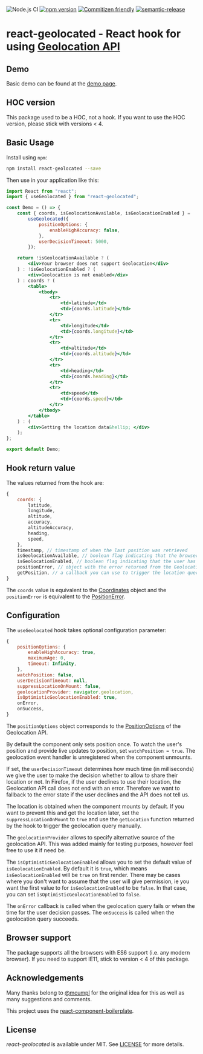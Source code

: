 ![Node.js CI](https://github.com/no23reason/react-geolocated/workflows/Node.js%20CI/badge.svg) [![npm version](https://img.shields.io/npm/v/react-geolocated.svg)](https://www.npmjs.com/package/react-geolocated) [![Commitizen friendly](https://img.shields.io/badge/commitizen-friendly-brightgreen.svg)](http://commitizen.github.io/cz-cli/) [![semantic-release](https://img.shields.io/badge/%20%20%F0%9F%93%A6%F0%9F%9A%80-semantic--release-e10079.svg)](https://github.com/semantic-release/semantic-release)

# react-geolocated - React hook for using [Geolocation API](https://developer.mozilla.org/en-US/docs/Web/API/Geolocation)

## Demo

Basic demo can be found at the [demo page](https://no23reason.github.io/react-geolocated/).

## HOC version

This package used to be a HOC, not a hook. If you want to use the HOC version, please stick with versions < 4.

## Basic Usage

Install using `npm`:

```bash
npm install react-geolocated --save
```

Then use in your application like this:

```jsx
import React from "react";
import { useGeolocated } from "react-geolocated";

const Demo = () => {
    const { coords, isGeolocationAvailable, isGeolocationEnabled } =
        useGeolocated({
            positionOptions: {
                enableHighAccuracy: false,
            },
            userDecisionTimeout: 5000,
        });

    return !isGeolocationAvailable ? (
        <div>Your browser does not support Geolocation</div>
    ) : !isGeolocationEnabled ? (
        <div>Geolocation is not enabled</div>
    ) : coords ? (
        <table>
            <tbody>
                <tr>
                    <td>latitude</td>
                    <td>{coords.latitude}</td>
                </tr>
                <tr>
                    <td>longitude</td>
                    <td>{coords.longitude}</td>
                </tr>
                <tr>
                    <td>altitude</td>
                    <td>{coords.altitude}</td>
                </tr>
                <tr>
                    <td>heading</td>
                    <td>{coords.heading}</td>
                </tr>
                <tr>
                    <td>speed</td>
                    <td>{coords.speed}</td>
                </tr>
            </tbody>
        </table>
    ) : (
        <div>Getting the location data&hellip; </div>
    );
};

export default Demo;
```

## Hook return value

The values returned from the hook are:

```js
{
    coords: {
        latitude,
        longitude,
        altitude,
        accuracy,
        altitudeAccuracy,
        heading,
        speed,
    },
    timestamp, // timestamp of when the last position was retrieved
    isGeolocationAvailable, // boolean flag indicating that the browser supports the Geolocation API
    isGeolocationEnabled, // boolean flag indicating that the user has allowed the use of the Geolocation API
    positionError, // object with the error returned from the Geolocation API call
    getPosition, // a callback you can use to trigger the location query manually
}
```

The `coords` value is equivalent to the [Coordinates](https://developer.mozilla.org/en-US/docs/Web/API/Coordinates) object and the `positionError` is equivalent to the [PositionError](https://developer.mozilla.org/en-US/docs/Web/API/PositionError).

## Configuration

The `useGeolocated` hook takes optional configuration parameter:

```js
{
    positionOptions: {
        enableHighAccuracy: true,
        maximumAge: 0,
        timeout: Infinity,
    },
    watchPosition: false,
    userDecisionTimeout: null,
    suppressLocationOnMount: false,
    geolocationProvider: navigator.geolocation,
    isOptimisticGeolocationEnabled: true,
    onError,
    onSuccess,
}
```

The `positionOptions` object corresponds to the [PositionOptions](https://developer.mozilla.org/en-US/docs/Web/API/PositionOptions) of the Geolocation API.

By default the component only sets position once. To watch the user's position and provide live updates to position, set `watchPosition = true`. The geolocation event handler is unregistered when the component unmounts.

If set, the `userDecisionTimeout` determines how much time (in milliseconds) we give the user to make the decision whether to allow to share their location or not. In Firefox, if the user declines to use their location, the Geolocation API call does not end with an error. Therefore we want to fallback to the error state if the user declines and the API does not tell us.

The location is obtained when the component mounts by default. If you want to prevent this and get the location later, set the `suppressLocationOnMount` to `true` and use the `getLocation` function returned by the hook to trigger the geolocation query manually.

The `geolocationProvider` allows to specify alternative source of the geolocation API. This was added mainly for testing purposes, however feel free to use it if need be.

The `isOptimisticGeolocationEnabled` allows you to set the default value of `isGeolocationEnabled`. By default it is `true`, which means `isGeolocationEnabled` will be `true` on first render. There may be cases where you don't want to assume that the user will give permission, ie you want the first value to for `isGeolocationEnabled` to be `false`. In that case, you can set `isOptimisticGeolocationEnabled` to `false`.

The `onError` callback is called when the geolocation query fails or when the time for the user decision passes.
The `onSuccess` is called when the geolocation query succeeds.

## Browser support

The package supports all the browsers with ES6 support (i.e. any modern browser). If you need to support IE11, stick to version < 4 of this package.

## Acknowledgements

Many thanks belong to [@mcumpl](https://github.com/mcumpl) for the original idea for this as well as many suggestions and comments.

This project uses the [react-component-boilerplate](https://github.com/survivejs/react-component-boilerplate).

## License

_react-geolocated_ is available under MIT. See [LICENSE](https://github.com/no23reason/react-geolocated/tree/master/LICENSE) for more details.
